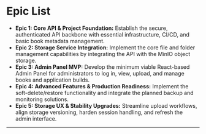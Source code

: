 # **Epic List**

* **Epic 1: Core API & Project Foundation:** Establish the secure, authenticated API backbone with essential infrastructure, CI/CD, and basic book metadata management.
* **Epic 2: Storage Service Integration:** Implement the core file and folder management capabilities by integrating the API with the MinIO object storage.
* **Epic 3: Admin Panel MVP:** Develop the minimum viable React-based Admin Panel for administrators to log in, view, upload, and manage books and application builds.
* **Epic 4: Advanced Features & Production Readiness:** Implement the soft-delete/restore functionality and integrate the planned backup and monitoring solutions.
* **Epic 5: Storage UX & Stability Upgrades:** Streamline upload workflows, align storage versioning, harden session handling, and refresh the admin interface.

---
